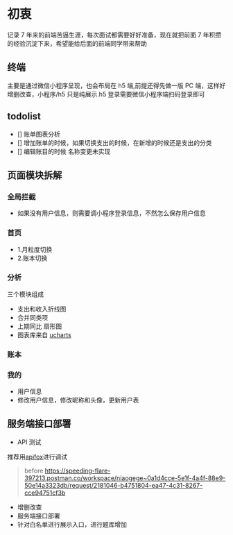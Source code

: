 # 初衷

记录 7 年来的前端苦逼生涯，每次面试都需要好好准备，现在就把前面 7 年积攒的经验沉淀下来，希望能给后面的前端同学带来帮助

## 终端

主要是通过微信小程序呈现，也会布局在 h5 端,前提还得先做一版 PC 端，这样好增删改查，小程序/h5 只是纯展示.h5 登录需要微信小程序端扫码登录即可

## todolist

- [] 账单图表分析
- [] 增加账单的时候，如果切换支出的时候，在新增的时候还是支出的分类
- [] 编辑账目的时候 名称变更未实现

## 页面模块拆解

### 全局拦截

- 如果没有用户信息，则需要调小程序登录信息，不然怎么保存用户信息

### 首页

- 1.月粒度切换
- 2.账本切换

### 分析

三个模块组成

- 支出和收入折线图
- 合并同类项
- 上期同比 扇形图
- 图表库来自 [ucharts](https://www.ucharts.cn/v2/#/demo/index)

### 账本

### 我的

- 用户信息
- 修改用户信息，修改昵称和头像，更新用户表

## 服务端接口部署

- API 测试

推荐用[apifox](https://app.apifox.com/project/4273966)进行调试

> before https://speeding-flare-397213.postman.co/workspace/niaogege~0a1d4cce-5e1f-4a4f-88e9-50e14a3323db/request/2181046-b4751804-ea47-4c31-8267-cce94751cf3b

- 增删改查
- 服务端接口部署
- 针对白名单进行展示入口，进行题库增加
